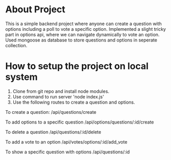 # About Project
This is a simple backend project where anyone can create a question with options including a poll to vote a specific option. Implemented a slight tricky part in options api, where we can navigate dynamically to vote an option.
Used mongoose as database to store questions and options in seperate collection.

# How to setup the project on local system
1. Clone from git repo and install node modules.
2. Use command to run server 'node index.js'
3. Use the following routes to create a question and options.

To create a question:
/api/questions/create

To add options to a specific question
/api/options/questions/:id/create

To delete a question
/api/questions/:id/delete

To add a vote to an option
/api/votes/options/:id/add_vote

To show a specific question with options
/api/questions/:id

